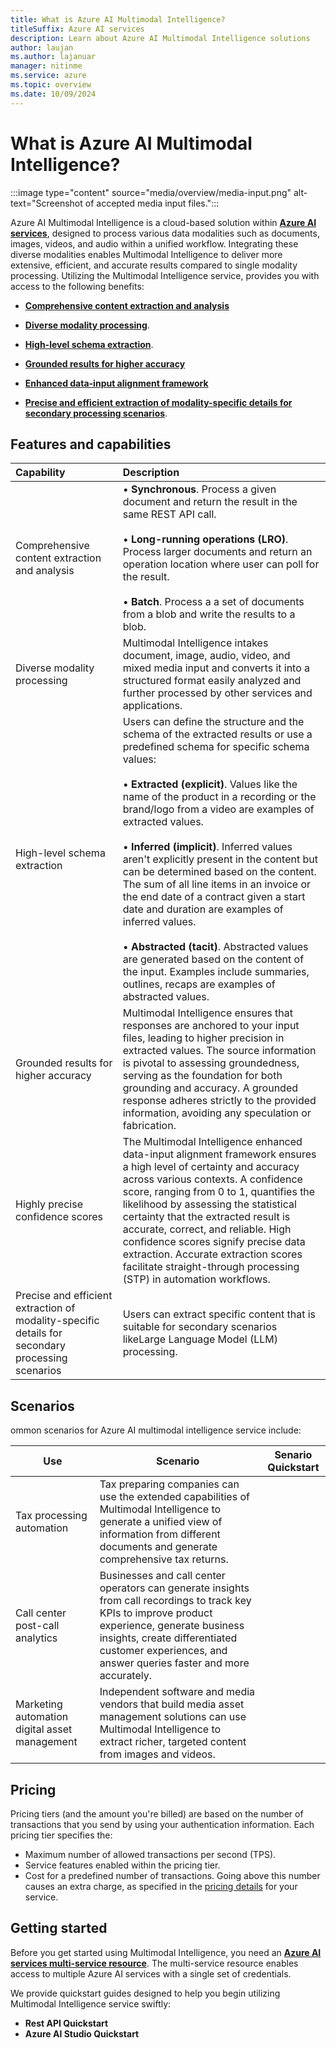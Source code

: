 ```yaml
---
title: What is Azure AI Multimodal Intelligence?
titleSuffix: Azure AI services
description: Learn about Azure AI Multimodal Intelligence solutions
author: laujan
ms.author: lajanuar
manager: nitinme
ms.service: azure
ms.topic: overview
ms.date: 10/09/2024
---
```


# What is Azure AI Multimodal Intelligence?

:::image type="content" source="media/overview/media-input.png" alt-text="Screenshot of accepted media input files.":::

Azure AI Multimodal Intelligence is a cloud-based solution within [**Azure AI services**](../what-are-ai-services.md), designed to process various data modalities such as documents, images, videos, and audio within a unified workflow. Integrating these diverse modalities enables Multimodal Intelligence to deliver more extensive, efficient, and accurate results compared to single modality processing. Utilizing the Multimodal Intelligence service, provides you with access to the following benefits:

* [**Comprehensive content extraction and analysis**](#features-and-capabilities)

* [**Diverse modality processing**](#features-and-capabilities).

* [**High-level schema extraction**](#features-and-capabilities).

* [**Grounded results for higher accuracy**](#features-and-capabilities)

* [**Enhanced data-input alignment framework**](#features-and-capabilities)

* [**Precise and efficient extraction of modality-specific details for secondary processing scenarios**](#features-and-capabilities).


## Features and capabilities

|Capability|Description|
|:---------|:----------|
|Comprehensive content extraction and analysis|&bullet; **Synchronous**. Process a given document and return the result in the same REST API call.</br></br>&bullet; **Long-running operations (LRO)**. Process larger documents and return an operation location where user can poll for the result.</br></br>&bullet; **Batch**. Process a a set of documents from a blob and write the results to a blob.|
|Diverse modality processing|Multimodal Intelligence intakes document, image, audio, video, and mixed media input and converts it into a structured format easily analyzed and further processed by other services and applications.|
|High-level schema extraction|Users can define the structure and the schema of the extracted results or use a predefined schema for specific schema values: </br></br>&bullet; **Extracted (explicit)**. Values like the name of the product in a recording or the brand/logo from a video are examples of extracted values.</br></br>&bullet; **Inferred (implicit)**. Inferred values aren't explicitly present in the content but can be determined based on the content. The sum of all line items in an invoice or the end date of a contract given a start date and duration are examples of inferred values.</br></br>&bullet; **Abstracted (tacit)**. Abstracted values are generated based on the content of the input. Examples include summaries, outlines, recaps are examples of abstracted values.
|Grounded results for higher accuracy|Multimodal Intelligence ensures that responses are anchored to your input files, leading to higher precision in extracted values. The source information is pivotal to assessing groundedness, serving as the foundation for both grounding and accuracy. A grounded response adheres strictly to the provided information, avoiding any speculation or fabrication. |
|Highly precise confidence scores|The Multimodal Intelligence enhanced data-input alignment framework ensures a high level of certainty and accuracy across various contexts. A confidence score, ranging from 0 to 1, quantifies the likelihood by assessing the statistical certainty that the extracted result is accurate, correct, and reliable. High confidence scores signify precise data extraction. Accurate extraction scores facilitate straight-through processing (STP) in automation workflows.|
|Precise and efficient extraction of modality-specific details for secondary processing scenarios| Users can extract specific content that is suitable for secondary scenarios likeLarge Language Model (LLM) processing.|

## Scenarios

ommon scenarios for Azure AI multimodal intelligence service include:

|Use|Scenario|Senario Quickstart|
|--------|-------|--------------|
|Tax processing automation| Tax preparing companies can use the extended capabilities of Multimodal Intelligence to generate a unified view of information from different documents and generate comprehensive tax returns.||
|Call center post-call analytics| Businesses and call center operators can generate insights from call recordings to track key KPIs to improve product experience, generate business insights, create differentiated customer experiences, and answer queries faster and more accurately.||
|Marketing automation digital asset management| Independent software and media vendors that build media asset management solutions can use Multimodal Intelligence to extract richer, targeted content from images and videos.||

## Pricing

Pricing tiers (and the amount you're billed) are based on the number of transactions that you send by using your authentication information. Each pricing tier specifies the:

* Maximum number of allowed transactions per second (TPS).
* Service features enabled within the pricing tier.
* Cost for a predefined number of transactions. Going above this number causes an extra charge, as specified in the [pricing details](https://azure.microsoft.com/pricing/details/cognitive-services) for your service.

## Getting started
Before you get started using Multimodal Intelligence, you need an [**Azure AI services multi-service resource**](how-to/create-multi-service-resource.md). The multi-service resource enables access to multiple Azure AI services with a single set of credentials.

We provide quickstart guides designed to help you begin utilizing Multimodal Intelligence service swiftly:

* **Rest API Quickstart**
* **Azure AI Studio Quickstart**






